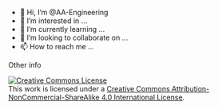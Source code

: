 - 👋 Hi, I’m @AA-Engineering
- 👀 I’m interested in ...
- 🌱 I’m currently learning ...
- 💞️ I’m looking to collaborate on ...
- 📫 How to reach me ...

Other info

<a rel="license" href="http://creativecommons.org/licenses/by-nc-sa/4.0/"><img alt="Creative Commons License" style="border-width:0" src="https://i.creativecommons.org/l/by-nc-sa/4.0/88x31.png" /></a><br />This work is licensed under a <a rel="license" href="http://creativecommons.org/licenses/by-nc-sa/4.0/">Creative Commons Attribution-NonCommercial-ShareAlike 4.0 International License</a>.


<!---
AA-Engineering/AA-Engineering is a ✨ special ✨ repository because its `README.md` (this file) appears on your GitHub profile.
You can click the Preview link to take a look at your changes.
--->
